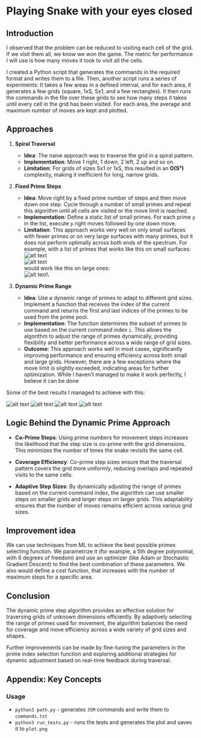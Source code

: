 # Playing Snake with your eyes closed

## Introduction

I observed that the problem can be reduced to visiting each cell of the grid. If we visit them all, we know we won the game. The metric for performance I will use is how many moves it took to visit all the cells.

I created a Python script that generates the commands in the required format and writes them to a file. Then, another script runs a series of experiments: It takes a few areas in a defined interval, and for each area, it generates a few grids (square, 1xS, Sx1, and a few rectangles). It then runs the commands in the file over these grids to see how many steps it takes until every cell in the grid has been visited. For each area, the average and maximum number of moves are kept and plotted.

## Approaches

1. **Spiral Traversal**
   - **Idea**: The naive approach was to traverse the grid in a spiral pattern.
   - **Implementation**: Move 1 right, 1 down, 2 left, 2 up and so on.
   - **Limitation**: For grids of sizes Sx1 or 1xS, this resulted in an **O(S²)** complexity, making it inefficient for long, narrow grids.

2. **Fixed Prime Steps**
   - **Idea**: Move right by a fixed prime number of steps and then move down one step. Cycle through a number of small primes and repeat this algorithm until all cells are visited or the move limit is reached.
   - **Implementation**: Define a static list of small primes. For each prime `p` in the list, execute `p` right moves followed by one down move.
   - **Limitation**: This approach works very well on only small surfaces with fewer primes or on very large surfaces with many primes, but it does not perform optimally across both ends of the spectrum. For example, with a list of primes that works like this on small surfaces:
  ![alt text](image0-100.png)\
  ![alt text](fig1000.png)\
   would work like this on large ones:\
![alt text](good_window5.png)\


3. **Dynamic Prime Range**
   - **Idea**: Use a dynamic range of primes to adapt to different grid sizes. Implement a function that receives the index of the current command and returns the first and last indices of the primes to be used from the prime pool.
   - **Implementation**: The function determines the subset of primes to use based on the current command index `i`. This allows the algorithm to adjust the range of primes dynamically, providing flexibility and better performance across a wide range of grid sizes.
   - **Outcome**: This approach works well in most cases, significantly improving performance and ensuring efficiency across both small and large grids. However, there are a few exceptions where the move limit is slightly exceeded, indicating areas for further optimization. While I haven't managed to make it work perfectly, I believe it can be done
  
Some of the best results I managed to achieve with this:

![alt text](image50k-100k.png)
![alt text](plot_bun.png)
![alt text](<Image 0-1M2.png>)
![alt text](<Image 0-1M2.png>)
  

## Logic Behind the Dynamic Prime Approach

- **Co-Prime Steps**: Using prime numbers for movement steps increases the likelihood that the step size is co-prime with the grid dimensions. This minimizes the number of times the snake revisits the same cell.
  
- **Coverage Efficiency**: Co-prime step sizes ensure that the traversal pattern covers the grid more uniformly, reducing overlaps and repeated visits to the same cells.

- **Adaptive Step Sizes**: By dynamically adjusting the range of primes based on the current command index, the algorithm can use smaller steps on smaller grids and larger steps on larger grids. This adaptability ensures that the number of moves remains efficient across various grid sizes.

## Improvement idea

We can use techniques from ML to achieve the best possible primes selecting function. We parametrize it (for example, a 5th degree polynomial, with 6 degrees of freedom) and use an optimizer (like Adam or Stochastic Gradient Descent) to find the best combination of these parameters. We also would define a cost function, that increases with the number of maximum steps for a specific area.



## Conclusion

The dynamic prime step algorithm provides an effective solution for traversing grids of unknown dimensions efficiently. By adaptively selecting the range of primes used for movement, the algorithm balances the need for coverage and move efficiency across a wide variety of grid sizes and shapes.

Further improvements can be made by fine-tuning the parameters in the prime index selection function and exploring additional strategies for dynamic adjustment based on real-time feedback during traversal.

## Appendix: Key Concepts

### Usage
* `python3 path.py` - generates `35M` commands and write them to `commands.txt`
* `python3 run_tests.py` - runs the tests and generates the plot and saves it to `plot.png`


